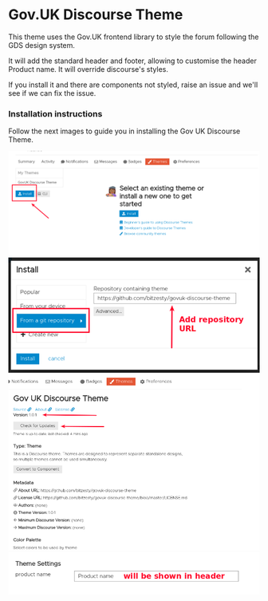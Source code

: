 Gov.UK Discourse Theme
======================

This theme uses the Gov.UK frontend library to style the forum following the GDS design system.

It will add the standard header and footer, allowing to customise the header Product name.
It will override discourse's styles.

If you install it and there are components not styled, raise an issue and we'll see if we can fix the issue.


### Installation instructions

Follow the next images to guide you in installing the Gov UK Discourse Theme.


![Step 1](https://github.com/bitzesty/govuk-discourse-theme/blob/master/screenshots/1.png)
![Step 2](https://github.com/bitzesty/govuk-discourse-theme/blob/master/screenshots/2.png)
![Step 3](https://github.com/bitzesty/govuk-discourse-theme/blob/master/screenshots/3.png)
![Step 4](https://github.com/bitzesty/govuk-discourse-theme/blob/master/screenshots/4.png)